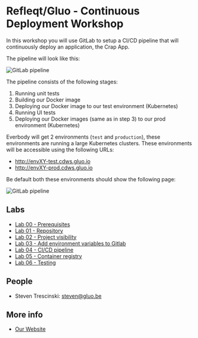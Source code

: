 # Refleqt/Gluo - Continuous Deployment Workshop

In this workshop you will use GitLab to setup a CI/CD pipeline that will 
continuously deploy an application, the Crap App.

The pipeline will look like this:

![GitLab pipeline](../images/00-pipeline.png)

The pipeline consists of the following stages:

1. Running unit tests
2. Building our Docker image
3. Deploying our Docker image to our test environment (Kubernetes)
4. Running UI tests
5. Deploying our Docker images (same as in step 3) to our prod environment 
(Kubernetes)

Everbody will get 2 environments (`test` and `production`), these environments 
are running a large Kubernetes clusters.  These environments will be accessible 
using the following URLs:

* http://envXY-test.cdws.gluo.io
* http://envXY-prod.cdws.gluo.io

Be default both these environments should show the following page:

![GitLab pipeline](../images/00-crapapp-not-deployed.png)

## Labs

* [Lab 00 - Prerequisites](lab-00)
* [Lab 01 - Repository](lab-01)
* [Lab 02 - Project visibility](lab-02)
* [Lab 03 - Add environment variables to Gitlab](lab-03)
* [Lab 04 - CI/CD pipeline](lab-04)
* [Lab 05 - Container registry](lab-05)
* [Lab 06 - Testing](lab-05)

## People

* Steven Trescinski: steven@gluo.be

## More info

* [Our Website](http://www.gluo.be)